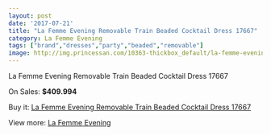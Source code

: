 ```yaml
---
layout: post
date: '2017-07-21'
title: "La Femme Evening Removable Train Beaded Cocktail Dress 17667"
category: La Femme Evening
tags: ["brand","dresses","party","beaded","removable"]
image: http://img.princessan.com/10363-thickbox_default/la-femme-evening-removable-train-beaded-cocktail-dress-17667.jpg
---
```

La Femme Evening Removable Train Beaded Cocktail Dress 17667

On Sales: **$409.994**
<a href="https://www.princessan.com/en/la-femme-evening/4466-la-femme-evening-removable-train-beaded-cocktail-dress-17667.html"><amp-img layout="responsive" width="600" height="600" src="//img.princessan.com/10363-thickbox_default/la-femme-evening-removable-train-beaded-cocktail-dress-17667.jpg" alt="La Femme Evening Removable Train Beaded Cocktail Dress 17667 0" /></a>
<a href="https://www.princessan.com/en/la-femme-evening/4466-la-femme-evening-removable-train-beaded-cocktail-dress-17667.html"><amp-img layout="responsive" width="600" height="600" src="//img.princessan.com/10365-thickbox_default/la-femme-evening-removable-train-beaded-cocktail-dress-17667.jpg" alt="La Femme Evening Removable Train Beaded Cocktail Dress 17667 1" /></a>
<a href="https://www.princessan.com/en/la-femme-evening/4466-la-femme-evening-removable-train-beaded-cocktail-dress-17667.html"><amp-img layout="responsive" width="600" height="600" src="//img.princessan.com/10364-thickbox_default/la-femme-evening-removable-train-beaded-cocktail-dress-17667.jpg" alt="La Femme Evening Removable Train Beaded Cocktail Dress 17667 2" /></a>

Buy it: [La Femme Evening Removable Train Beaded Cocktail Dress 17667](https://www.princessan.com/en/la-femme-evening/4466-la-femme-evening-removable-train-beaded-cocktail-dress-17667.html "La Femme Evening Removable Train Beaded Cocktail Dress 17667")

View more: [La Femme Evening](https://www.princessan.com/en/29-la-femme-evening "La Femme Evening")